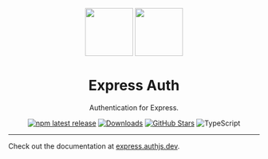 <p align="center">
  <a href="https://expressjs.com" target="_blank"><img height="96px" src="https://authjs.dev/img/etc/express.svg" /></a>
  <a href="https://express.authjs.dev" target="_blank"><img height="96px" src="https://authjs.dev/img/logo-sm.png" /></a>
  <h1 align="center">Express Auth</h1>
</p>
<p align="center">
  Authentication for Express.
</p>
<p align="center">
  <a href="https://www.npmjs.com/package/@auth/express"><img src="https://img.shields.io/npm/v/@auth/express?style=flat-square&label=latest&color=purple" alt="npm latest release" /></a>
  <a href="https://www.npmtrends.com/@auth/express"><img src="https://img.shields.io/npm/dm/@auth/express?style=flat-square&color=cyan" alt="Downloads" /></a>
  <a href="https://github.com/nextauthjs/next-auth/stargazers"><img src="https://img.shields.io/github/stars/nextauthjs/next-auth?style=flat-square&color=orange" alt="GitHub Stars" /></a>
  <img src="https://shields.io/badge/TypeScript-3178C6?logo=TypeScript&logoColor=fff&style=flat-square" alt="TypeScript" />
</p>

---

Check out the documentation at [express.authjs.dev](https://express.authjs.dev).
